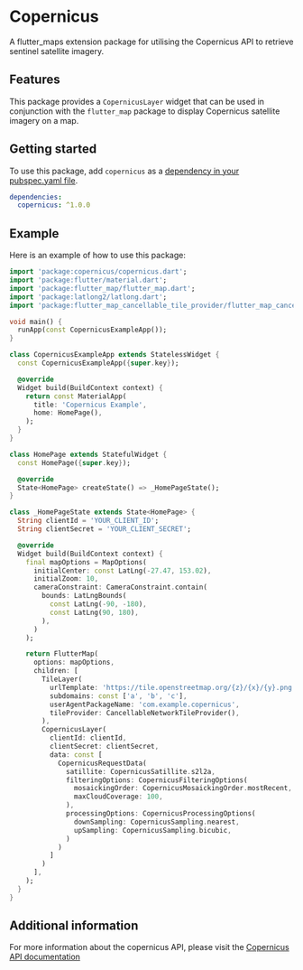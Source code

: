 # Copernicus

A flutter_maps extension package for utilising the Copernicus API to retrieve sentinel satellite imagery.

## Features

This package provides a `CopernicusLayer` widget that can be used in conjunction with the `flutter_map` package to display Copernicus satellite imagery on a map.

## Getting started

To use this package, add `copernicus` as a [dependency in your pubspec.yaml file](https://flutter.dev/docs/development/packages-and-plugins/using-packages).

```yaml
dependencies:
  copernicus: ^1.0.0
```

## Example

Here is an example of how to use this package:

```dart
import 'package:copernicus/copernicus.dart';
import 'package:flutter/material.dart';
import 'package:flutter_map/flutter_map.dart';
import 'package:latlong2/latlong.dart';
import 'package:flutter_map_cancellable_tile_provider/flutter_map_cancellable_tile_provider.dart';

void main() {
  runApp(const CopernicusExampleApp());
}

class CopernicusExampleApp extends StatelessWidget {
  const CopernicusExampleApp({super.key});

  @override
  Widget build(BuildContext context) {
    return const MaterialApp(
      title: 'Copernicus Example',
      home: HomePage(),
    );
  }
}

class HomePage extends StatefulWidget {
  const HomePage({super.key});

  @override
  State<HomePage> createState() => _HomePageState();
}

class _HomePageState extends State<HomePage> {
  String clientId = 'YOUR_CLIENT_ID';
  String clientSecret = 'YOUR_CLIENT_SECRET';

  @override
  Widget build(BuildContext context) {
    final mapOptions = MapOptions(
      initialCenter: const LatLng(-27.47, 153.02),
      initialZoom: 10,
      cameraConstraint: CameraConstraint.contain(
        bounds: LatLngBounds(
          const LatLng(-90, -180),
          const LatLng(90, 180),
        ),
      )
    );

    return FlutterMap(
      options: mapOptions,
      children: [
        TileLayer(
          urlTemplate: 'https://tile.openstreetmap.org/{z}/{x}/{y}.png',
          subdomains: const ['a', 'b', 'c'],
          userAgentPackageName: 'com.example.copernicus',
          tileProvider: CancellableNetworkTileProvider(),
        ),
        CopernicusLayer(
          clientId: clientId, 
          clientSecret: clientSecret, 
          data: const [
            CopernicusRequestData(
              satillite: CopernicusSatillite.s2l2a, 
              filteringOptions: CopernicusFilteringOptions(
                mosaickingOrder: CopernicusMosaickingOrder.mostRecent,
                maxCloudCoverage: 100,
              ),
              processingOptions: CopernicusProcessingOptions(
                downSampling: CopernicusSampling.nearest,
                upSampling: CopernicusSampling.bicubic,
              )
            )
          ]
        )
      ],
    );
  }
}
```

## Additional information

For more information about the copernicus API, please visit the [Copernicus API documentation](https://documentation.dataspace.copernicus.eu/Home.html)
